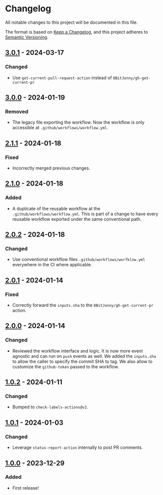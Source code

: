 # Changelog

All notable changes to this project will be documented in this file.

The format is based on [Keep a Changelog](https://keepachangelog.com/en/1.1.0/),
and this project adheres to [Semantic Versioning](https://semver.org/spec/v2.0.0.html).

## [3.0.1] - 2024-03-17

### Changed

- Use `get-current-pull-request-action` instead of `8BitJonny/gh-get-current-pr`

## [3.0.0] - 2024-01-19

### Removed

- The legacy file exporting the workflow. Now the workflow is only accessible at `.github/workflows/workflow.yml`.

## [2.1.1] - 2024-01-18

### Fixed

- Incorrectly merged previous changes.

## [2.1.0] - 2024-01-18

### Added

- A duplicate of the reusable workflow at the `.github/workflows/workflow.yml`. This is part of a change to have
  every reusable workflow exported under the same conventional path.

## [2.0.2] - 2024-01-18

### Changed

- Use conventional workflow files `.github/workflows/worfklow.yml` everywhere in the CI where applicable.

## [2.0.1] - 2024-01-14

### Fixed

- Correctly forward the `inputs.sha` to the `8BitJonny/gh-get-current-pr` action.

## [2.0.0] - 2024-01-14

### Changed

- Reviewed the workflow interface and logic. It is now more event agnostic and can run on `push` events as well.
We added the `inputs.sha` to allow the caller to specify the commit SHA to tag. We also allow to customize the
`github-token` passed to the workflow.

## [1.0.2] - 2024-01-11

### Changed

- Bumped to `check-labels-actions@v2`.

## [1.0.1] - 2024-01-03

### Changed

- Leverage `status-report-action` internally to post PR comments.

## [1.0.0] - 2023-12-29

### Added

- First release!

[3.0.1]: https://github.com/infrastructure-blocks/git-tag-semver-from-label-workflow/compare/v3.0.0...v3.0.1
[3.0.0]: https://github.com/infrastructure-blocks/git-tag-semver-from-label-workflow/compare/v2.1.1...v3.0.0
[2.1.1]: https://github.com/infrastructure-blocks/git-tag-semver-from-label-workflow/compare/v2.1.0...v2.1.1
[2.1.0]: https://github.com/infrastructure-blocks/git-tag-semver-from-label-workflow/compare/v2.0.2...v2.1.0
[2.0.2]: https://github.com/infrastructure-blocks/git-tag-semver-from-label-workflow/compare/v2.0.1...v2.0.2
[2.0.1]: https://github.com/infrastructure-blocks/git-tag-semver-from-label-workflow/compare/v2.0.0...v2.0.1
[2.0.0]: https://github.com/infrastructure-blocks/git-tag-semver-from-label-workflow/compare/v1.0.2...v2.0.0
[1.0.2]: https://github.com/infrastructure-blocks/git-tag-semver-from-label-workflow/compare/v1.0.1...v1.0.2
[1.0.1]: https://github.com/infrastructure-blocks/git-tag-semver-from-label-workflow/compare/v1.0.0...v1.0.1
[1.0.0]: https://github.com/infrastructure-blocks/git-tag-semver-from-label-workflow/releases/tag/v1.0.0
